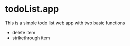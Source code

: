 # todoList.app
This is a simple todo list web app with two basic functions
  * delete item
  * strikethrough item
